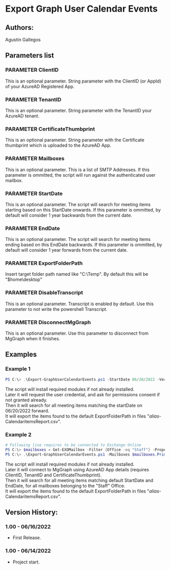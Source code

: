 ﻿# Export Graph User Calendar Events

## Authors:  
Agustin Gallegos  

## Parameters list  

### PARAMETER ClientID
This is an optional parameter. String parameter with the ClientID (or AppId) of your AzureAD Registered App.

### PARAMETER TenantID
This is an optional parameter. String parameter with the TenantID your AzureAD tenant.

### PARAMETER CertificateThumbprint
This is an optional parameter. String parameter with the Certificate thumbprint which is uploaded to the AzureAD App.

### PARAMETER Mailboxes
This is an optional parameter. This is a list of SMTP Addresses. If this parameter is ommitted, the script will run against the authenticated user mailbox.

### PARAMETER StartDate
This is an optional parameter. The script will search for meeting items starting based on this StartDate onwards. If this parameter is ommitted, by default will consider 1 year backwards from the current date.  

### PARAMETER EndDate
This is an optional parameter. The script will search for meeting items ending based on this EndDate backwards. If this parameter is ommitted, by default will consider 1 year forwards from the current date.

### PARAMETER ExportFolderPath
Insert target folder path named like "C:\Temp". By default this will be "$home\desktop"

### PARAMETER DisableTranscript
This is an optional parameter. Transcript is enabled by default. Use this parameter to not write the powershell Transcript.

### PARAMETER DisconnectMgGraph
This is an optional parameter. Use this parameter to disconnect from MgGraph when it finishes.


## Examples  
### Example 1  
```powershell
PS C:\> .\Export-GraphUserCalendarEvents.ps1 -StartDate 06/20/2022 -Verbose
```  
The script will install required modules if not already installed.  
Later it will request the user credential, and ask for permissions consent if not granted already.  
Then it will search for all meeting items matching the startDate on 06/20/2022 forward.  
It will export the items found to the default ExportFolderPath in files "_alias_-CalendaritemsReport.csv".  

### Example 2  
```powershell
# Following line requires to be connected to Exchange Online
PS C:\> $mailboxes = Get-EXOMailbox -Filter {Office -eq "Staff"} -Properties PrimarySMTPAddress | Select-Object PrimarySMTPAddress
PS C:\> .\Export-GraphUserCalendarEvents.ps1 -Mailboxes $mailboxes.PrimarySMTPAddress -ClientID "12345678" -TenantId "abcdefg" -CertificateThumbprint "a1b2c3d4" -Verbose
```
The script will install required modules if not already installed.  
Later it will connect to MgGraph using AzureAD App details (requires ClientID, TenantID and CertificateThumbprint).  
Then it will search for all meeting items matching default StartDate and EndDate, for all mailboxes belonging to the "Staff" Office.  
It will export the items found to the default ExportFolderPath in files "_alias_-CalendaritemsReport.csv".  

## Version History:
### 1.00 - 06/16/2022
 - First Release.
### 1.00 - 06/14/2022
 - Project start.